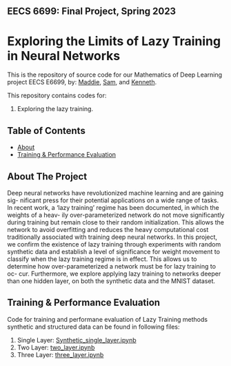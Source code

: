 ## EECS 6699: Final Project, Spring 2023
# Exploring the Limits of Lazy Training in Neural Networks

This is the repository of source code for our Mathematics of Deep Learning project EECS E6699,
by: [Maddie](https://theuselessweb.com/), [Sam](https://github.com/sdb2174), and [Kenneth](https://github.com/Kennethm-spec).

This repository contains codes for:

1. Exploring the lazy training.

<!-- TABLE OF CONTENTS -->
## Table of Contents

* [About](#about-the-project)
* [Training & Performance Evaluation](#about-the-project)

## About The Project

Deep neural networks have revolutionized machine learning and are gaining sig-
nificant press for their potential applications on a wide range of tasks. In recent
work, a ‘lazy training’ regime has been documented, in which the weights of a heav-
ily over-parameterized network do not move significantly during training but remain
close to their random initialization. This allows the network to avoid overfitting and
reduces the heavy computational cost traditionally associated with training deep
neural networks. In this project, we confirm the existence of lazy training through
experiments with random synthetic data and establish a level of significance for
weight movement to classify when the lazy training regime is in effect. This allows
us to determine how over-parameterized a network must be for lazy training to oc-
cur. Furthermore, we explore applying lazy training to networks deeper than one
hidden layer, on both the synthetic data and the MNIST dataset.

## Training & Performance Evaluation

Code for training and performane evaluation of Lazy Training methods synthetic and structured data can be found in following files:

1. Single Layer:  [Synthetic_single_layer.ipynb](Synthetic_single_layer.ipynb)
2. Two Layer: [two_layer.ipynb](two_layer.ipynb)
3. Three Layer: [three_layer.ipynb](three_layer.ipynb)

